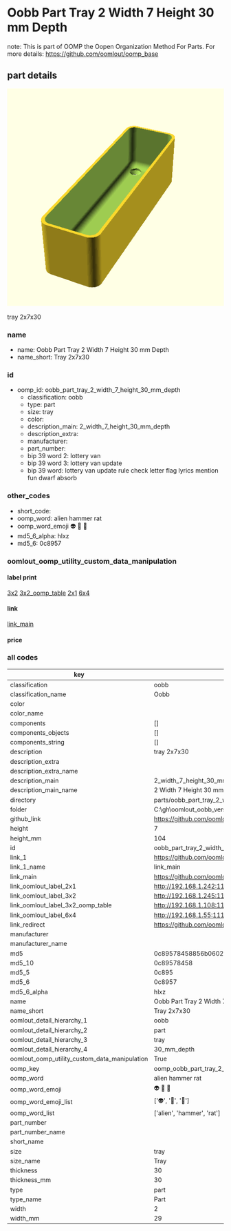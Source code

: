 # Oobb Part Tray 2 Width 7 Height 30 mm Depth  

note: This is part of OOMP the Oopen Organization Method For Parts. For more details: https://github.com/oomlout/oomp_base

##  part details
  

[![](3dpr.png)](3dpr.png)

tray 2x7x30



### name
* name: Oobb Part Tray 2 Width 7 Height 30 mm Depth
* name_short: Tray 2x7x30 
### id
* oomp_id: oobb_part_tray_2_width_7_height_30_mm_depth
  * classification: oobb
  * type: part
  * size: tray
  * color: 
  * description_main: 2_width_7_height_30_mm_depth
  * description_extra: 
  * manufacturer: 
  * part_number: 
  * bip 39 word 2: lottery van
  * bip 39 word 3: lottery van update
  * bip 39 word: lottery van update rule check letter flag lyrics mention fun dwarf absorb

### other_codes
* short_code: 
* oomp_word: alien hammer rat
* oomp_word_emoji :alien: :hammer: :rat:
* md5_6_alpha: hlxz
* md5_6: 0c8957






### oomlout_oomp_utility_custom_data_manipulation
#### label print
[3x2](http://192.168.1.245:1112/?label=oomp%20hlxz)
[3x2_oomp_table](http://192.168.1.108:1112/?label=oomp%20hlxz)
[2x1](http://192.168.1.242:1112/?label=oomp%20hlxz)
[6x4](http://192.168.1.55:1112/?label=oomp%20hlxz)    

#### link

[link_main](https://github.com/oomlout/oomlout_oobb_version_4_generated_parts/tree/main/navigation_oomp/oobb/part/tray/2_width_7_height_30_mm_depth/part)                              

#### price







### all codes 
| key | value |  
| --- | --- |  
| classification | oobb |  
| classification_name | Oobb |  
| color |  |  
| color_name |  |  
| components | [] |  
| components_objects | [] |  
| components_string | [] |  
| description | tray 2x7x30 |  
| description_extra |  |  
| description_extra_name |  |  
| description_main | 2_width_7_height_30_mm_depth |  
| description_main_name | 2 Width 7 Height 30 mm Depth |  
| directory | parts/oobb_part_tray_2_width_7_height_30_mm_depth |  
| folder | C:\gh\oomlout_oobb_version_4_generated_parts\parts\oobb_part_tray_2_width_7_height_30_mm_depth |  
| github_link | https://github.com/oomlout/oomlout_oomp_part_src/tree/main/parts/oobb_part_tray_2_width_7_height_30_mm_depth |  
| height | 7 |  
| height_mm | 104 |  
| id | oobb_part_tray_2_width_7_height_30_mm_depth |  
| link_1 | https://github.com/oomlout/oomlout_oobb_version_4_generated_parts/tree/main/navigation_oomp/oobb/part/tray/2_width_7_height_30_mm_depth/part |  
| link_1_name | link_main |  
| link_main | https://github.com/oomlout/oomlout_oobb_version_4_generated_parts/tree/main/navigation_oomp/oobb/part/tray/2_width_7_height_30_mm_depth/part |  
| link_oomlout_label_2x1 | http://192.168.1.242:1112/?label=oomp%20hlxz |  
| link_oomlout_label_3x2 | http://192.168.1.245:1112/?label=oomp%20hlxz |  
| link_oomlout_label_3x2_oomp_table | http://192.168.1.108:1112/?label=oomp%20hlxz |  
| link_oomlout_label_6x4 | http://192.168.1.55:1112/?label=oomp%20hlxz |  
| link_redirect | https://github.com/oomlout/oomlout_oobb_version_4_generated_parts/tree/main/parts/oobb_tray_02_07_30 |  
| manufacturer |  |  
| manufacturer_name |  |  
| md5 | 0c89578458856b0602138bd3dd3c4c20 |  
| md5_10 | 0c89578458 |  
| md5_5 | 0c895 |  
| md5_6 | 0c8957 |  
| md5_6_alpha | hlxz |  
| name | Oobb Part Tray 2 Width 7 Height 30 mm Depth |  
| name_short | Tray 2x7x30  |  
| oomlout_detail_hierarchy_1 | oobb |  
| oomlout_detail_hierarchy_2 | part |  
| oomlout_detail_hierarchy_3 | tray |  
| oomlout_detail_hierarchy_4 | 30_mm_depth |  
| oomlout_oomp_utility_custom_data_manipulation | True |  
| oomp_key | oomp_oobb_part_tray_2_width_7_height_30_mm_depth |  
| oomp_word | alien hammer rat |  
| oomp_word_emoji | :alien: :hammer: :rat: |  
| oomp_word_emoji_list | [':alien:', ':hammer:', ':rat:'] |  
| oomp_word_list | ['alien', 'hammer', 'rat'] |  
| part_number |  |  
| part_number_name |  |  
| short_name |  |  
| size | tray |  
| size_name | Tray |  
| thickness | 30 |  
| thickness_mm | 30 |  
| type | part |  
| type_name | Part |  
| width | 2 |  
| width_mm | 29 |  

